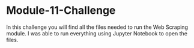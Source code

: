 # Module-11-Challenge

In this challenge you will find all the files needed to run the Web Scraping module. I was able to run everything using Jupyter Notebook to open the files. 
